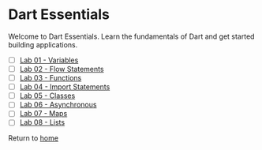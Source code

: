 # Dart Essentials 

Welcome to Dart Essentials.
Learn the fundamentals of Dart and get started building applications.

- [ ] [Lab 01 - Variables](https://github.com/rosera/flutter_workshop/tree/main/dart/lab01)
- [ ] [Lab 02 - Flow Statements](https://github.com/rosera/flutter_workshop/tree/main/dart/lab02)
- [ ] [Lab 03 - Functions](https://github.com/rosera/flutter_workshop/tree/main/dart/lab03)
- [ ] [Lab 04 - Import Statements](https://github.com/rosera/flutter_workshop/tree/main/dart/lab04)
- [ ] [Lab 05 - Classes](https://github.com/rosera/flutter_workshop/tree/main/dart/lab05)
- [ ] [Lab 06 - Asynchronous](https://github.com/rosera/flutter_workshop/tree/main/dart/lab06)
- [ ] [Lab 07 - Maps](https://github.com/rosera/flutter_workshop/tree/main/dart/lab07)
- [ ] [Lab 08 - Lists](https://github.com/rosera/flutter_workshop/tree/main/dart/lab08)

Return to [home](https://github.com/rosera/flutter_workshop)
